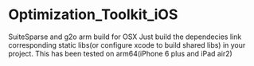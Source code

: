 # Optimization_Toolkit_iOS

SuiteSparse and g2o arm build for OSX
Just build the dependecies link corresponding static libs(or configure xcode to build shared libs) in your project.
This has been tested on arm64(iPhone 6 plus and iPad air2)
